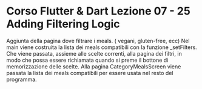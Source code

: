 # Corso Flutter & Dart Lezione 07 - 25  Adding Filtering Logic

Aggiunta della pagina dove filtrare i meals. ( vegani, gluten-free, ecc)
Nel main viene costruita la lista dei meals compatibili con la funzione
_setFilters. Che viene passata, assieme alle scelte correnti, alla pagina dei filtri, in modo che possa essere richiamata quando si preme il bottone di memorizzazione delle scelte.
Alla pagina CategoryMealsScreen viene passata la lista dei meals compatibili per essere usata nel resto del programma.
